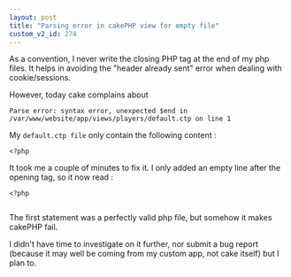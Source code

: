 ```yaml
---
layout: post
title: "Parsing error in cakePHP view for empty file"
custom_v2_id: 274
---
```


<p>As a convention, I never write the closing PHP tag at the end of my php files. It helps in avoiding the "header already sent" error when dealing with cookie/sessions.</p>
<p>However, today cake complains about</p>
<pre><code lang="php">Parse error: syntax error, unexpected $end in /var/www/website/app/views/players/default.ctp on line 1</code></pre>
<p>My <code>default.ctp file</code> only contain the following content :</p>
<pre><code lang="php">&lt;?php<br /></code></pre>
<p>It took me a couple of minutes to fix it. I only added an empty line after the opening tag, so it now read :</p>
<pre><code lang="php">&lt;?php<br /><br /></code></pre>
<p>The first statement was a perfectly valid php file, but somehow it makes cakePHP fail.</p>
<p>I didn't have time to investigate on it further, nor submit a bug report (because it may well be coming from my custom app, not cake itself) but I plan to.</p>